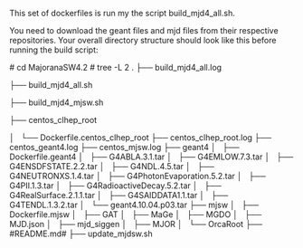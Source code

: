 This set of dockerfiles is run my the script build_mjd4_all.sh.


You need to download the geant files and mjd files from their respective repositories.
Your overall directory structure should look like this before running the build script:



\# cd MajoranaSW4.2
\# tree -L 2
.
├── build_mjd4_all.log

├── build_mjd4_all.sh

├── build_mjd4_mjsw.sh

├── centos_clhep_root

│   └── Dockerfile.centos_clhep_root
├── centos_clhep_root.log
├── centos_geant4.log
├── centos_mjsw.log
├── geant4
│   ├── Dockerfile.geant4
│   ├── G4ABLA.3.1.tar
│   ├── G4EMLOW.7.3.tar
│   ├── G4ENSDFSTATE.2.2.tar
│   ├── G4NDL.4.5.tar
│   ├── G4NEUTRONXS.1.4.tar
│   ├── G4PhotonEvaporation.5.2.tar
│   ├── G4PII.1.3.tar
│   ├── G4RadioactiveDecay.5.2.tar
│   ├── G4RealSurface.2.1.1.tar
│   ├── G4SAIDDATA1.1.tar
│   ├── G4TENDL.1.3.2.tar
│   └── geant4.10.04.p03.tar
├── mjsw
│   ├── Dockerfile.mjsw
│   ├── GAT
│   ├── MaGe
│   ├── MGDO
│   ├── MJD.json
│   ├── mjd_siggen
│   ├── MJOR
│   └── OrcaRoot
├── #README.md#
├── update_mjdsw.sh
